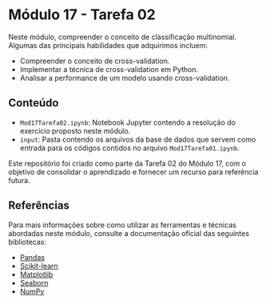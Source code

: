 # Módulo 17 - Tarefa 02

Neste módulo, compreender o conceito de classificação multinomial. Algumas das principais habilidades que adquirimos incluem:
- Compreender o conceito de cross-validation.
- Implementar a técnica de cross-validation em Python.
- Analisar a performance de um modelo usando cross-validation.

## Conteúdo

- `Mod17Tarefa02.ipynb`: Notebook Jupyter contendo a resolução do exercício proposto neste módulo.
- `input`: Pasta contendo os arquivos da base de dados que servem como entrada para os códigos contidos no arquivo `Mod17Tarefa01.ipynb`.

Este repositório foi criado como parte da Tarefa 02 do Módulo 17, com o objetivo de consolidar o aprendizado e fornecer um recurso para referência futura.

## Referências

Para mais informações sobre como utilizar as ferramentas e técnicas abordadas neste módulo, consulte a documentação oficial das seguintes bibliotecas:

- [Pandas](https://pandas.pydata.org/docs/)
- [Scikit-learn](https://scikit-learn.org/stable/index.html)
- [Matplotlib](https://matplotlib.org/stable/contents.html)
- [Seaborn](https://seaborn.pydata.org/tutorial.html)
- [NumPy](https://numpy.org/doc/)
